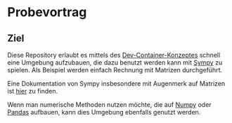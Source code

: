 # Probevortrag

## Ziel

Diese Repository erlaubt es mittels des [Dev-Container-Konzeptes](https://code.visualstudio.com/docs/remote/containers) schnell eine Umgebung aufzubauen, die dazu benutzt werden kann mit [Sympy](https://www.sympy.org/en/index.html) zu spielen. Als Beispiel werden einfach Rechnung mit Matrizen 
durchgeführt.

Eine Dokumentation von Sympy insbesondere mit Augenmerk auf Matrizen ist [hier](https://docs.sympy.org/latest/tutorial/matrices.html) zu finden.

Wenn man numerische Methoden nutzen möchte, die auf [Numpy](https://numpy.org) oder [Pandas](https://pandas.pydata.org) aufbauen, kann dies Umgebung ebenfalls genutzt werden.

